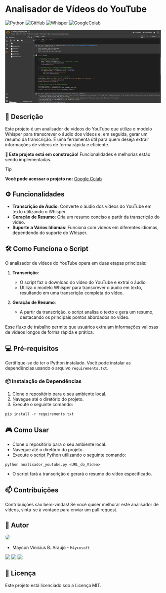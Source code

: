 # Analisador de Vídeos do YouTube

![Python](https://img.shields.io/badge/python-3670A0?style=for-the-badge&logo=python&logoColor=ffffff)
![GitHub](https://img.shields.io/badge/GitHub-100000?style=for-the-badge&logo=github&logoColor=white)
![Whisper](https://img.shields.io/badge/whisper-000000?style=for-the-badge&logo=whisper&logoColor=white)
![GoogleColab](https://img.shields.io/badge/Colab-F9AB00?style=for-the-badge&logo=googlecolab&color=525252)

![Img1](./assets/Tela1.png)

## 📕 Descrição

Este projeto é um analisador de vídeos do YouTube que utiliza o modelo Whisper para transcrever o áudio dos vídeos e, em seguida, gerar um resumo da transcrição. É uma ferramenta útil para quem deseja extrair informações de vídeos de forma rápida e eficiente.

**🔧 Este projeto está em construção!** Funcionalidades e melhorias estão sendo implementadas.

> [!TIP]
> **Você pode acessar o projeto no:** 
> [Google Colab](https://colab.research.google.com/drive/1Tq4ZLGE4JCwrDgRs6JR7OXrsVQX7Vz--?usp=sharing)
> 

## ⚙️ Funcionalidades

- **Transcrição de Áudio**: Converte o áudio dos vídeos do YouTube em texto utilizando o Whisper.
- **Geração de Resumo**: Cria um resumo conciso a partir da transcrição do vídeo.
- **Suporte a Vários Idiomas**: Funciona com vídeos em diferentes idiomas, dependendo do suporte do Whisper.

## 🛠️ Como Funciona o Script

O analisador de vídeos do YouTube opera em duas etapas principais:

1. **Transcrição**:
   - O script faz o download do vídeo do YouTube e extrai o áudio.
   - Utiliza o modelo Whisper para transcrever o áudio em texto, resultando em uma transcrição completa do vídeo.

2. **Geração de Resumo**:
   - A partir da transcrição, o script analisa o texto e gera um resumo, destacando os principais pontos abordados no vídeo.

Esse fluxo de trabalho permite que usuários extraiam informações valiosas de vídeos longos de forma rápida e prática.

## 💻 Pré-requisitos

Certifique-se de ter o Python instalado. Você pode instalar as dependências usando o arquivo `requirements.txt`.

### 📦 Instalação de Dependências

1. Clone o repositório para o seu ambiente local.
2. Navegue até o diretório do projeto.
3. Execute o seguinte comando:
~~~ 
pip install -r requirements.txt
~~~

## 🎮 Como Usar

- Clone o repositório para o seu ambiente local.
- Navegue até o diretório do projeto.
- Execute o script Python utilizando o seguinte comando:
~~~ 
python analisador_youtube.py <URL_do_Vídeo>
~~~
- O script fará a transcrição e gerará o resumo do vídeo especificado.

## 📫 Contribuições

Contribuições são bem-vindas! Se você quiser melhorar este analisador de vídeos, sinta-se à vontade para enviar um pull request.

## 🤝 Autor

<img loading="lazy" src="https://avatars.githubusercontent.com/u/62727540?v=4" width=115 style="border-radius: 50%;">

- Maycon Vinicius B. Araújo - ``M4ycosoft``
  
<a href="https://www.linkedin.com/in/mayconaraujo-tech/" target="_blank"><img src="https://img.shields.io/badge/-LinkedIn-%230077B5?style=for-the-badge&logo=linkedin&logoColor=white" target="_blank"></a>
<a href="https://instagram.com/mayconaraujo.tech" target="_blank"><img src="https://img.shields.io/badge/-Instagram-%23E4405F?style=for-the-badge&logo=instagram&logoColor=white" target="_blank"></a>
<a href = "mailto:mayconvbatista84@gmail.com"><img src="https://img.shields.io/badge/Gmail-D14836?style=for-the-badge&logo=gmail&logoColor=white"></a>

## 🧾 Licença

Este projeto está licenciado sob a Licença MIT.
